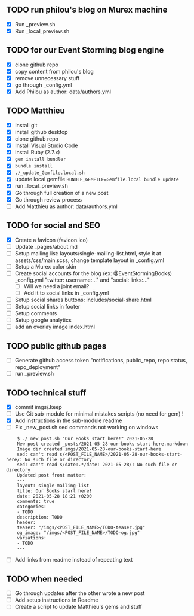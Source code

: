 ## TODO run philou's blog on Murex machine
- [X] Run _preview.sh
- [X] Run _local_preview.sh

## TODO for our Event Storming blog engine
- [X] clone github repo
- [X] copy content from philou's blog
- [X] remove unnecessary stuff
- [X] go through _config.yml
- [X] Add Philou as author: data/authors.yml

## TODO Matthieu
- [X] Install git
- [X] install github desktop
- [X] clone github repo
- [X] Install Visual Studio Code
- [X] install Ruby (2.7.x)
- [X] `gem install bundler`
- [X] `bundle install`
- [X] `./_update_Gemfile.local.sh`
- [X] update local gemfile `BUNDLE_GEMFILE=Gemfile.local bundle update`
- [X] run _local_preview.sh
- [X] Go through full creation of a new post
- [X] Go through review process
- [ ] Add Matthieu as author: data/authors.yml

## TODO for social and SEO
- [X] Create a favicon (favicon.ico)
- [ ] Update _pages/about.md
- [ ] Setup mailing list: layouts/single-mailing-list.html, style it at assets/css/main.scss, change template layout in _config.yml
- [ ] Setup a Murex color skin
- [ ] Create social accounts for the blog (ex: @EventStormingBooks) _config.yml "twitter: username:..." and "social: links:..."
  - [ ] Will we need a joint email?
  - [ ] Add it to social links in _config.yml
- [ ] Setup social shares buttons: includes/social-share.html 
- [ ] Setup social links in footer
- [ ] Setup comments
- [ ] Setup google analytics
- [ ] add an overlay image index.html

## TODO public github pages
- [ ] Generate github access token "notifications, public_repo, repo:status, repo_deployment"
- [ ] run _preview.sh

## TODO technical stuff
- [X] commit imgs/.keep
- [ ] Use Git sub-module for minimal mistakes scripts (no need for gem) !
- [X] Add instructions in the sub-module readme
- [ ] Fix _new_post.sh sed commands not working on windows
```
    $ ./_new_post.sh "Our Books start here!" 2021-05-28
    New post created _posts/2021-05-28-our-books-start-here.markdown
    Image dir created imgs/2021-05-28-our-books-start-here
    sed: can't read s/<POST_FILE_NAME>/2021-05-28-our-books-start-here/: No such file or directory
    sed: can't read s/date:.*/date: 2021-05-28/: No such file or directory
    Updated post front matter:
    ---
    layout: single-mailing-list
    title: Our Books start here!
    date: 2021-05-28 18:21 +0200
    comments: true
    categories:
    - TODO
    description: TODO
    header:
    teaser: "/imgs/<POST_FILE_NAME>/TODO-teaser.jpg"
    og_image: "/imgs/<POST_FILE_NAME>/TODO-og.jpg"
    variations:
    - TODO
    ---
```
- [ ] Add links from readme instead of repeating text

## TODO when needed
- [ ] Go through updates after the other wrote a new post
- [ ] Add setup instructions in Readme
- [ ] Create a script to update Matthieu's gems and stuff
